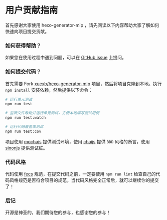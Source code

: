 # 用户贡献指南

首先感谢大家使用 hexo-generator-mip ，请先阅读以下内容帮助大家了解如何快速向项目提交贡献。

### 如何获得帮助？

如果您在使用过程中遇到问题，可以在 [GitHub issue](https://github.com/xuexb/hexo-generator-mip/issues/new) 上提问。

### 如何提交代码？

首先需要 Fork [xuexb/hexo-generator-mip](https://github.com/xuexb/hexo-generator-mip) 项目，然后将项目克隆到本地。执行 `npm install` 安装依赖，然后提供以下命令：

```bash
# 运行单元测试
npm run test

# 监听文件改动并运行单元测试，方便本地编写测试用例
npm run test:watch

# 运行代码覆盖率测试
npm run test:cov
```

项目使用 [mochajs](http://mochajs.org/) 提供测试环境，使用 [chaijs](http://chaijs.com/api/bdd/) 提供 `BDD` 风格的断言，使用 [sinonjs](http://sinonjs.org/) 提供测试桩。

### 代码风格

代码使用 [fecs](http://fecs.baidu.com/) 规范，在提交代码之前，一定要使用 `npm run lint` 检查自己的代码风格规范是否符合项目的规范。当代码风格完全正常后，就可以继续你的提交了！

### 后记

开源是神圣的，我们期待您的参与，也感谢您的参与！
